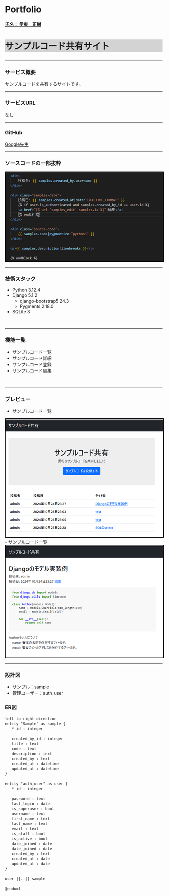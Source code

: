 # Portfolio

#### <u>氏名：  伊東　正樹</u>

# <p style="background-color: lightgray;">サンプルコード共有サイト</p>

---
### サービス概要
サンプルコードを共有するサイトです。
<br>

---
### サービスURL
なし

---
### GitHub
[Google先生](https://www.google.co.jp/)
<br>

---
### ソースコードの一部抜粋
<img src="./code.png" alt="top" style="border: 2px solid black;">
<br>

---
### 技術スタック
- Python 3.12.4
- Django 5.1.2
  - django-bootstrap5 24.3
  - Pygments 2.18.0
- SQLite 3
<br>

---
### 機能一覧
- サンプルコード一覧
- サンプルコード詳細
- サンプルコード登録
- サンプルコード編集
<br>

---
### プレビュー
- サンプルコード一覧
<img src="./prev_top.png" alt="top" style="border: 2px solid black;">
- サンプルコード一覧
<img src="./prev_detail.png" alt="detail" style="border: 2px solid black;">
<br>

---
### 設計図
- サンプル：sample
- 管理ユーザー：auth_user

### ER図

```plantuml
left to right direction
entity "Sample" as sample {
   * id : integer
   --
   created_by_id : integer
   title : text
   code : text
   description : text
   created_by : text
   created_at : datetime
   updated_at : datetime
}

entity "auth_user" as user {
   * id : integer
   --
   password : text
   last_login : date
   is_superuser : bool
   username : text
   first_name : text
   last_name : text
   email : text
   is_staff : bool
   is_active : bool
   date_joined : date
   date_joined : date
   created_by : text
   created_at : date
   updated_at : date
}

user ||..|{ sample

@enduml
```

<br>
<br>

